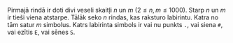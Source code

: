 Pirmajā rindā ir doti divi veseli skaitļi $n$ un $m$ ($2 \le n, m \le 1000$).
Starp $n$ un $m$ ir tieši viena atstarpe.
Tālāk seko $n$ rindas, kas raksturo labirintu. Katra no tām satur $m$ simbolus.
Katrs labirinta simbols ir vai nu punkts `.`, vai siena `#`, vai ezītis `E`, vai sēnes `S`.

